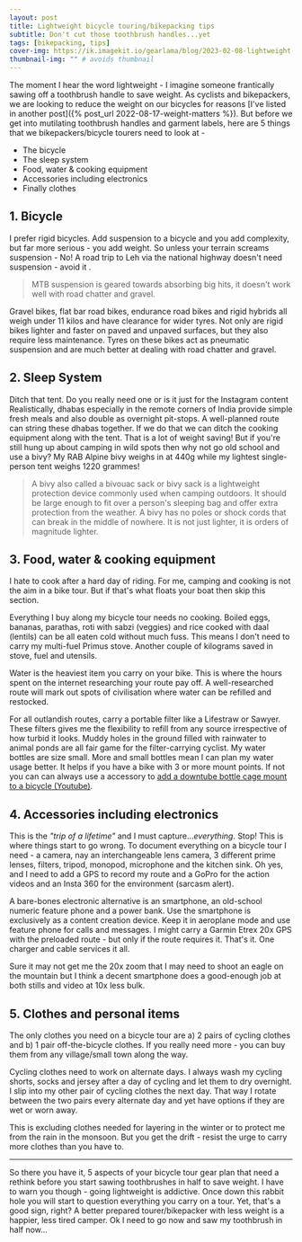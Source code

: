 ```yaml
---
layout: post
title: Lightweight bicycle touring/bikepacking tips
subtitle: Don't cut those toothbrush handles...yet
tags: [bikepacking, tips]
cover-img: https://ik.imagekit.io/gearlama/blog/2023-02-08-lightweight-tips_ZlXBHSn6v.jpg?updatedAt=1693983155560
thumbnail-img: "" # avoids thumbnail
---
```

The moment I hear the word lightweight - I imagine someone frantically sawing off a toothbrush handle to save weight. As cyclists and bikepackers, we are looking to reduce the weight on our bicycles for reasons [I've listed in another post]({% post_url 2022-08-17-weight-matters %}). But before we get into mutilating toothbrush handles and garment labels, here are 5 things that we bikepackers/bicycle tourers need to look at -

- The bicycle
- The sleep system
- Food, water & cooking equipment
- Accessories including electronics
- Finally clothes

## 1. Bicycle
I prefer rigid bicycles. Add suspension to a bicycle and you add complexity, but far more serious - you add weight. So unless your terrain screams suspension - No! A road trip to Leh via the national highway doesn't need suspension - avoid it .

> MTB suspension is geared towards absorbing big hits, it doesn't work well with road chatter and gravel. 

Gravel bikes, flat bar road bikes, endurance road bikes and rigid hybrids all weigh under 11 kilos and have clearance for wider tyres. Not only are rigid bikes lighter and faster on paved and unpaved surfaces, but they also require less maintenance. Tyres on these bikes act as pneumatic suspension and are much better at dealing with road chatter and gravel.

## 2. Sleep System
Ditch that tent. Do you really need one or is it just for the Instagram content Realistically, dhabas especially in the remote corners of India provide simple fresh meals and also double as overnight pit-stops. A well-planned route can string these dhabas together. If we do that we can ditch the cooking equipment along with the tent. That is a lot of weight saving! But if you're still hung up about camping in wild spots then why not go old school and use a bivy? My RAB Alpine bivy weighs in at 440g while my lightest single-person tent weighs 1220 grammes!

> A bivy also called a bivouac sack or bivy sack is a lightweight protection device commonly used when camping outdoors. It should be large enough to fit over a person's sleeping bag and offer extra protection from the weather. A bivy has no poles or shock cords that can break in the middle of nowhere. It is not just lighter, it is orders of magnitude lighter.

## 3. Food, water & cooking equipment
I hate to cook after a hard day of riding. For me, camping and cooking is not the aim in a bike tour. But if that's what floats your boat then skip this section. 

Everything I buy along my bicycle tour needs no cooking. Boiled eggs, bananas, parathas, roti with sabzi (veggies) and rice cooked with daal (lentils) can be all eaten cold without much fuss. This means I don't need to carry my multi-fuel Primus stove. Another couple of kilograms saved in stove, fuel and utensils. 

Water is the heaviest item you carry on your bike. This is where the hours spent on the internet researching your route pay off. A well-researched route will mark out spots of civilisation where water can be refilled and restocked. 

For all outlandish routes, carry a portable filter like a Lifestraw or Sawyer. These filters gives me the flexibility to refill from any source irrespective of how turbid it looks. Muddy holes in the ground filled with rainwater to animal ponds are all fair game for the filter-carrying cyclist. My water bottles are size small. More and small bottles mean I can plan my water usage better. It helps if you have a bike with 3 or more mount points. If not you can can always use a accessory to [add a downtube bottle cage mount to a bicycle (Youtube)][1].

## 4. Accessories including electronics
This is the *"trip of a lifetime"* and I must capture...*everything*. Stop! This is where things start to go wrong. To document everything on a bicycle tour I need - a camera, nay an interchangeable lens camera, 3 different prime lenses, filters, tripod, monopod, microphone and the kitchen sink. Oh yes, and I need to add a GPS to record my route and a GoPro for the action videos and an Insta 360 for the environment (sarcasm alert).

A bare-bones electronic alternative is an smartphone, an old-school numeric feature phone and a power bank. Use the smartphone is exclusively as a content creation device. Keep it in aeroplane mode and use feature phone for calls and messages. I might carry a Garmin Etrex 20x GPS with the preloaded route - but only if the route requires it. That's it. One charger and cable services it all. 

Sure it may not get me the 20x zoom that I may need to shoot an eagle on the mountain but I think a decent smartphone does a good-enough job at both stills and video at 10x less bulk.

## 5. Clothes and personal items
The only clothes you need on a bicycle tour are a) 2 pairs of cycling clothes and b) 1 pair off-the-bicycle clothes. If you really need more - you can buy them from any village/small town along the way. 

Cycling clothes need to work on alternate days. I always wash my cycling shorts, socks and jersey after a day of cycling and let them to dry overnight. I slip into my other pair of cycling clothes the next day. That way I rotate between the two pairs every alternate day and yet have options if they are wet or worn away. 

This is excluding clothes needed for layering in the winter or to protect me from the rain in the monsoon. But you get the drift - resist the urge to carry more clothes than you have to.

---- 

So there you have it, 5 aspects of your bicycle tour gear plan that need a rethink before you start sawing toothbrushes in half to save weight. I have to warn you though - going lightweight is addictive. Once down this rabbit hole you will start to question everything you carry on a tour. Yet, that's a good sign, right? A better prepared tourer/bikepacker with less weight is a happier, less tired camper. Ok I need to go now and saw my toothbrush in half now...

[1]:	https://youtu.be/D6f4v57dwIA?si=w7BbS3mCQ3KmO3AW